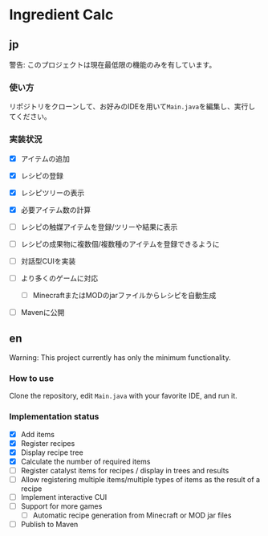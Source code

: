 # Ingredient Calc

## jp
警告: このプロジェクトは現在最低限の機能のみを有しています。

### 使い方
リポジトリをクローンして、お好みのIDEを用いて`Main.java`を編集し、実行してください。

### 実装状況
- [x] アイテムの追加
- [x] レシピの登録
- [x] レシピツリーの表示
- [x] 必要アイテム数の計算
- [ ] レシピの触媒アイテムを登録/ツリーや結果に表示
- [ ] レシピの成果物に複数個/複数種のアイテムを登録できるように
- [ ] 対話型CUIを実装
- [ ] より多くのゲームに対応
  - [ ] MinecraftまたはMODのjarファイルからレシピを自動生成
- [ ] Mavenに公開


## en
Warning: This project currently has only the minimum functionality.

### How to use
Clone the repository, edit `Main.java` with your favorite IDE, and run it.

### Implementation status
- [x] Add items
- [x] Register recipes
- [x] Display recipe tree
- [x] Calculate the number of required items
- [ ] Register catalyst items for recipes / display in trees and results
- [ ] Allow registering multiple items/multiple types of items as the result of a recipe
- [ ] Implement interactive CUI
- [ ] Support for more games
  - [ ] Automatic recipe generation from Minecraft or MOD jar files
- [ ] Publish to Maven
